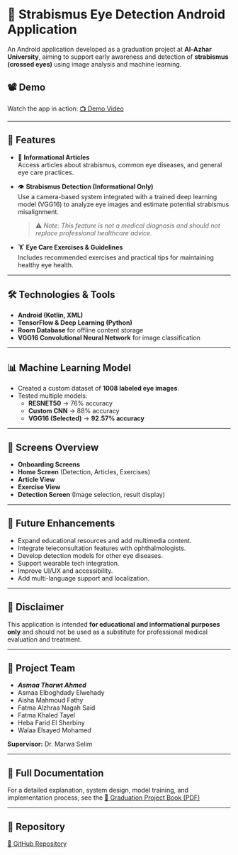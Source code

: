 # 📱 Strabismus Eye Detection Android Application

An Android application developed as a graduation project at **Al-Azhar University**, aiming to support early awareness and detection of **strabismus (crossed eyes)** using image analysis and machine learning.

## 📽️ Demo

Watch the app in action: [📺 Demo Video](https://github.com/asmaa2001-coder/GraduationProject/blob/master/project%20demo.mp4)

---

## 📌 Features

- 📖 **Informational Articles**  
  Access articles about strabismus, common eye diseases, and general eye care practices.

- 👁️ **Strabismus Detection (Informational Only)**  
  Use a camera-based system integrated with a trained deep learning model (VGG16) to analyze eye images and estimate potential strabismus misalignment.  
  > ⚠️ _Note: This feature is not a medical diagnosis and should not replace professional healthcare advice._

- 🏋️ **Eye Care Exercises & Guidelines**  
  Includes recommended exercises and practical tips for maintaining healthy eye health.

---

## 🛠️ Technologies & Tools

- **Android (Kotlin, XML)**
- **TensorFlow & Deep Learning (Python)**
- **Room Database** for offline content storage
- **VGG16 Convolutional Neural Network** for image classification

---

## 📊 Machine Learning Model

- Created a custom dataset of **1008 labeled eye images**.
- Tested multiple models:
  - **RESNET50** → 76% accuracy
  - **Custom CNN** → 88% accuracy
  - **VGG16 (Selected)** → **92.57% accuracy**

---

## 📱 Screens Overview

- **Onboarding Screens**
- **Home Screen** (Detection, Articles, Exercises)
- **Article View**
- **Exercise View**
- **Detection Screen** (Image selection, result display)

---

## 🔮 Future Enhancements

- Expand educational resources and add multimedia content.
- Integrate teleconsultation features with ophthalmologists.
- Develop detection models for other eye diseases.
- Support wearable tech integration.
- Improve UI/UX and accessibility.
- Add multi-language support and localization.

---

## 📌 Disclaimer

This application is intended **for educational and informational purposes only** and should not be used as a substitute for professional medical evaluation and treatment.

---

## 👥 Project Team

- ***Asmaa Tharwt Ahmed***  
- Asmaa Elboghdady Elwehady  
- Aisha Mahmoud Fathy  
- Fatma Alzhraa Nagah Said  
- Fatma Khaled Tayel  
- Heba Farid El Sherbiny  
- Walaa Elsayed Mohamed  

**Supervisor:** Dr. Marwa Selim

---

## 📖 Full Documentation

For a detailed explanation, system design, model training, and implementation process, see the [📄 Graduation Project Book (PDF)](https://github.com/asmaa2001-coder/GraduationProject/blob/master/Strabismus%20Eye-2%5B1%5D.pdf)

---

## 📎 Repository

[📂 GitHub Repository](https://github.com/asmaa2001-coder/GraduationProject)
